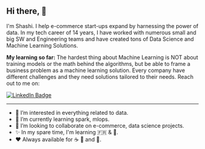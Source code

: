 Hi there, 👋
------------------------------------------------------------------------------------------------------
I'm Shashi. I help e-commerce start-ups expand by harnessing the power of data. In my tech career of 14 years, I have worked with numerous small and big SW and Engineering teams and have created tons of Data Science and Machine Learning Solutions. 

__My learning so far:__ The hardest thing about Machine Learning is NOT about training models or the math behind the algorithms, but be able to frame a business problem as a machine learning solution. Every company have different challenges and they need solutions tailored to their needs. Reach out to me on:
<div id="badges">
  <a href="https://www.linkedin.com/in/shashi-bhushan-singh-60192a40">
    <img src="https://img.shields.io/badge/LinkedIn-blue?style=for-the-badge&logo=linkedin&logoColor=white" alt="LinkedIn Badge"/>
  </a>
</div>

------------------------------------------------------------------------------------------------------


- 👀 I’m interested in everything related to data.
- 🌱 I’m currently learning spark, mlops.
- 💞️ I’m looking to collaborate on e-commerce, data science projects.
- ✨ In my spare time, I'm learning 🇫🇷 & 🛶.
- ❤️ Always available for ☕ 🍕 and 🍻.


<!---
shashi-data/shashi-data is a ✨ special ✨ repository because its `README.md` (this file) appears on your GitHub profile.
You can click the Preview link to take a look at your changes.
--->
